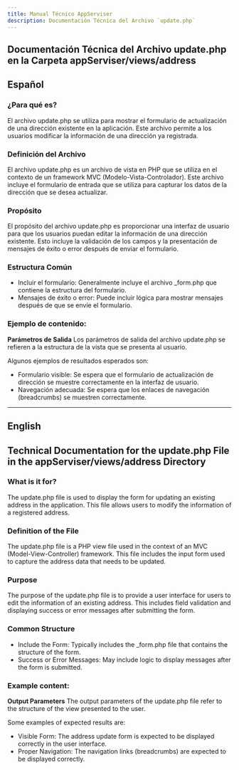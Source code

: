 ```yaml
---
title: Manual Técnico AppServiser
description: Documentación Técnica del Archivo `update.php`
---
```


## Documentación Técnica del Archivo update.php en la Carpeta appServiser/views/address

## Español

### ¿Para qué es?
El archivo update.php se utiliza para mostrar el formulario de actualización de una dirección existente en la aplicación. Este archivo permite a los usuarios modificar la información de una dirección ya registrada.

### Definición del Archivo
El archivo update.php es un archivo de vista en PHP que se utiliza en el contexto de un framework MVC (Modelo-Vista-Controlador). Este archivo incluye el formulario de entrada que se utiliza para capturar los datos de la dirección que se desea actualizar.

### Propósito
El propósito del archivo update.php es proporcionar una interfaz de usuario para que los usuarios puedan editar la información de una dirección existente. Esto incluye la validación de los campos y la presentación de mensajes de éxito o error después de enviar el formulario.

### Estructura Común
- Incluir el formulario: Generalmente incluye el archivo _form.php que contiene la estructura del formulario.
- Mensajes de éxito o error: Puede incluir lógica para mostrar mensajes después de que se envíe el formulario.

### Ejemplo de contenido:
**Parámetros de Salida**
Los parámetros de salida del archivo update.php se refieren a la estructura de la vista que se presenta al usuario. 

Algunos ejemplos de resultados esperados son:
- Formulario visible: Se espera que el formulario de actualización de dirección se muestre correctamente en la interfaz de usuario.
- Navegación adecuada: Se espera que los enlaces de navegación (breadcrumbs) se muestren correctamente.

---

## English

## Technical Documentation for the update.php File in the appServiser/views/address Directory

### What is it for?
The update.php file is used to display the form for updating an existing address in the application. This file allows users to modify the information of a registered address.

### Definition of the File
The update.php file is a PHP view file used in the context of an MVC (Model-View-Controller) framework. This file includes the input form used to capture the address data that needs to be updated.

### Purpose
The purpose of the update.php file is to provide a user interface for users to edit the information of an existing address. This includes field validation and displaying success or error messages after submitting the form.

### Common Structure
- Include the Form: Typically includes the _form.php file that contains the structure of the form.
- Success or Error Messages: May include logic to display messages after the form is submitted.

### Example content:
**Output Parameters**
The output parameters of the update.php file refer to the structure of the view presented to the user. 

Some examples of expected results are:
- Visible Form: The address update form is expected to be displayed correctly in the user interface.
- Proper Navigation: The navigation links (breadcrumbs) are expected to be displayed correctly.